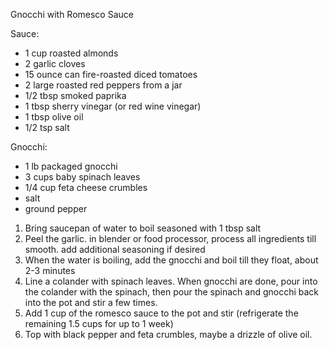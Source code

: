 Gnocchi with Romesco Sauce

Sauce:
- 1 cup roasted almonds
- 2 garlic cloves
- 15 ounce can fire-roasted diced tomatoes
- 2 large roasted red peppers from a jar
- 1/2 tbsp smoked paprika
- 1 tbsp sherry vinegar (or red wine vinegar)
- 1 tbsp olive oil
- 1/2 tsp salt

Gnocchi:
- 1 lb packaged gnocchi
- 3 cups baby spinach leaves
- 1/4 cup feta cheese crumbles
- salt
- ground pepper

1. Bring saucepan of water to boil seasoned with 1 tbsp salt
2. Peel the garlic. in blender or food processor, process all ingredients till smooth. add additional seasoning if desired
3. When the water is boiling, add the gnocchi and boil till they float, about 2-3 minutes
4. Line a colander with spinach leaves. When gnocchi are done, pour into the colander with the spinach, then pour the spinach and gnocchi back into the pot and stir a few times. 
5. Add 1 cup of the romesco sauce to the pot and stir (refrigerate the remaining 1.5 cups for up to 1 week)
6. Top with black pepper and feta crumbles, maybe a drizzle of olive oil. 